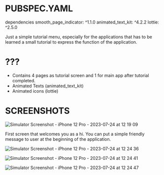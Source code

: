 # PUBSPEC.YAML #
dependencies
  smooth_page_indicator: ^1.1.0
  animated_text_kit: ^4.2.2
  lottie: ^2.5.0


Just a simple tutorial menu, especially for the applications that has to be learned a small tutorial to express the function of the application.

# ??? #
- Contains 4 pages as tutorial screen and 1 for main app after tutorial completed.
- Animated Texts (animated_text_kit)
- Animated icons (lottie)

# SCREENSHOTS #
![Simulator Screenshot - iPhone 12 Pro - 2023-07-24 at 12 19 09](https://github.com/hctaskiran/introduction_tutorial/assets/98088644/3cf12fa6-7dd2-4a5b-bb47-fab6add963fa)

First screen that welcomes you as a hi. You can put a simple friendly message to user at the beginning of the application.

![Simulator Screenshot - iPhone 12 Pro - 2023-07-24 at 12 24 36](https://github.com/hctaskiran/introduction_tutorial/assets/98088644/5aae1bc2-0237-49f1-8569-4a1c86037971)

![Simulator Screenshot - iPhone 12 Pro - 2023-07-24 at 12 24 41](https://github.com/hctaskiran/introduction_tutorial/assets/98088644/90ab8213-ee85-4f5d-a0c4-a94cac0ebc25)

![Simulator Screenshot - iPhone 12 Pro - 2023-07-24 at 12 24 47](https://github.com/hctaskiran/introduction_tutorial/assets/98088644/6f5dd532-5c07-45d5-873c-2620d44e95a8)




